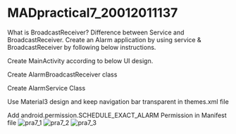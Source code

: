 # MADpractical7_20012011137
What is BroadcastReceiver? Difference between Service and BroadcastReceiver. Create an Alarm application by using service & BroadcastReceiver by following below instructions.

Create MainActivity according to below UI design.

Create AlarmBroadcastReceiver class

Create AlarmService Class

Use Material3 design and keep navigation bar transparent in themes.xml file

Add android.permission.SCHEDULE_EXACT_ALARM Permission in Manifest file
![pra7_1](https://user-images.githubusercontent.com/110656617/195056508-b3f21c3f-5370-491a-9a08-263592e4c5d8.png)
![pra7_2](https://user-images.githubusercontent.com/110656617/195056537-36229fa1-f77d-44e3-8dcb-9bd52cc54b98.png)
![pra7_3](https://user-images.githubusercontent.com/110656617/195056556-bbe164c1-3c9c-45d5-96ff-39ffa78bd403.png)

